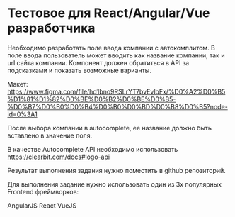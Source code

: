# Тестовое для React/Angular/Vue разработчика

Необходимо разработать поле ввода компании с автокомплитом. В поле ввода пользователь может вводить как название компании, так и url сайта компании. Компонент должен обратиться в API за подсказками и показать возможные варианты.

Макет: https://www.figma.com/file/hd1bno9RSLrYT7bvEvlbFx/%D0%A2%D0%B5%D1%81%D1%82%D0%BE%D0%B2%D0%BE%D0%B5-%D0%B7%D0%B0%D0%B4%D0%B0%D0%BD%D0%B8%D0%B5?node-id=0%3A1

После выбора компании в autocomplete, ее название должно быть вставлено в значение поля.

В качестве Autocomplete API необходимо использовать https://clearbit.com/docs#logo-api

Результат выполнения задания нужно поместить в github репозиторий.

Для выполнения задание нужно использовать один из 3х популярных Frontend фреймворков:

AngularJS
React
VueJS

